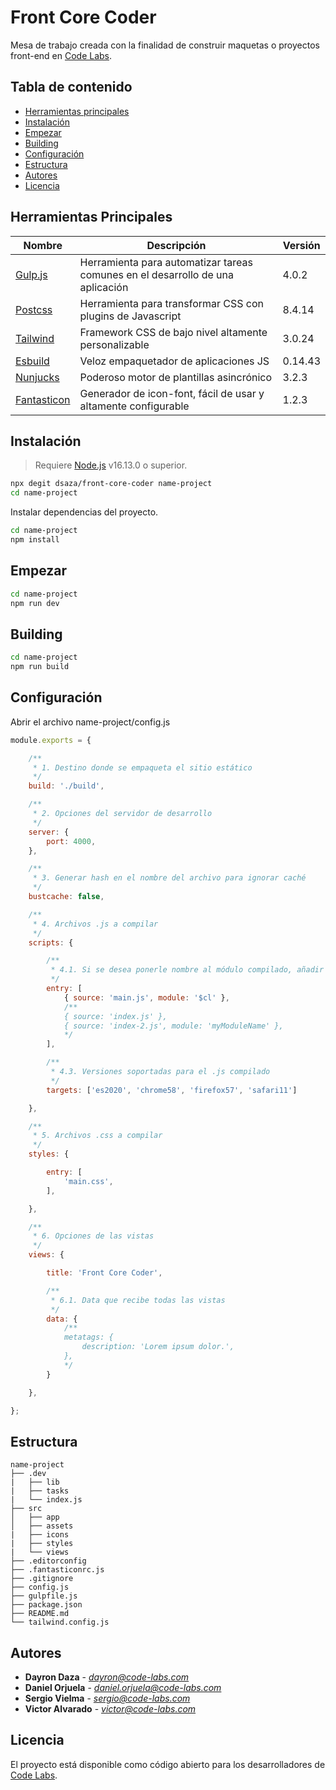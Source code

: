 # Front Core Coder
Mesa de trabajo creada con la finalidad de construir maquetas o proyectos front-end en [Code Labs](https://www.code-labs.com/).

## Tabla de contenido
- [Herramientas principales](#herramientas-principales)
- [Instalación](#instalación)
- [Empezar](#empezar)
- [Building](#building)
- [Configuración](#configuración)
- [Estructura](#estructura)
- [Autores](#autores)
- [Licencia](#licencia)

## Herramientas Principales
| Nombre | Descripción | Versión |
| ------ | ----------- | ------- |
| [Gulp.js](https://gulpjs.com/) | Herramienta para automatizar tareas comunes en el desarrollo de una aplicación | 4.0.2 |
| [Postcss](https://postcss.org/) | Herramienta para transformar CSS con plugins de Javascript | 8.4.14 |
| [Tailwind](https://tailwindcss.com/) | Framework CSS de bajo nivel altamente personalizable | 3.0.24 |
| [Esbuild](https://esbuild.github.io/) | Veloz empaquetador de aplicaciones JS | 0.14.43 |
| [Nunjucks](https://mozilla.github.io/nunjucks/) | Poderoso motor de plantillas asincrónico | 3.2.3 |
| [Fantasticon](https://github.com/tancredi/fantasticon) | Generador de icon-font, fácil de usar y altamente configurable | 1.2.3 |

## Instalación

> Requiere [Node.js](https://nodejs.org/) v16.13.0 o superior.

```sh
npx degit dsaza/front-core-coder name-project
cd name-project
```

Instalar dependencias del proyecto.
```sh
cd name-project
npm install
```

## Empezar
```sh
cd name-project
npm run dev
```

## Building
```sh
cd name-project
npm run build
```

## Configuración

Abrir el archivo name-project/config.js

```js
module.exports = {

	/**
	 * 1. Destino donde se empaqueta el sitio estático
	 */
	build: './build',

	/**
	 * 2. Opciones del servidor de desarrollo
	 */
	server: {
		port: 4000,
	},

	/**
	 * 3. Generar hash en el nombre del archivo para ignorar caché
	 */
	bustcache: false,

	/**
	 * 4. Archivos .js a compilar
	 */
	scripts: {

		/**
		 * 4.1. Si se desea ponerle nombre al módulo compilado, añadir la propiedad 'module'
		 */
		entry: [
			{ source: 'main.js', module: '$cl' },
			/**
			{ source: 'index.js' },
			{ source: 'index-2.js', module: 'myModuleName' },
			*/
		],

		/**
		 * 4.3. Versiones soportadas para el .js compilado
		 */
		targets: ['es2020', 'chrome58', 'firefox57', 'safari11']

	},

	/**
	 * 5. Archivos .css a compilar
	 */
	styles: {

		entry: [
			'main.css',
		],

	},

	/**
	 * 6. Opciones de las vistas
	 */
	views: {

		title: 'Front Core Coder',

		/**
		 * 6.1. Data que recibe todas las vistas
		 */
		data: {
			/**
			metatags: {
				description: 'Lorem ipsum dolor.',
			}, 
			*/
		}

	},

};
```

## Estructura
```
name-project
├── .dev
|   ├── lib
|   ├── tasks
|   └── index.js
├── src
│   ├── app
│   ├── assets
|   ├── icons
|   ├── styles
|   └── views
├── .editorconfig
├── .fantasticonrc.js
├── .gitignore
├── config.js
├── gulpfile.js
├── package.json
├── README.md
└── tailwind.config.js
```

## Autores
* **Dayron Daza** - *dayron@code-labs.com*
* **Daniel Orjuela** - *daniel.orjuela@code-labs.com*
* **Sergio Vielma** - *sergio@code-labs.com*
* **Victor Alvarado** - *victor@code-labs.com*

## Licencia
El proyecto está disponible como código abierto para los desarrolladores de [Code Labs](https://www.code-labs.com/).
